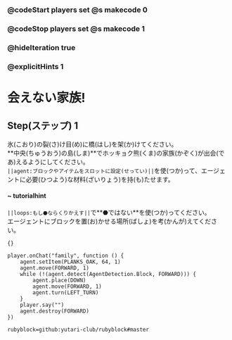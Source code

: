 ### @codeStart players set @s makecode 0
### @codeStop players set @s makecode 1

### @hideIteration true 
### @explicitHints 1


# 会えない家族!

## Step(ステップ) 1 
氷(こおり)の裂(さ)け目(め)に橋(はし)を架(か)けてください。</br>
**中央(ちゅうおう)の島(しま)**でホッキョク熊(くま)の家族(かぞく)が出会(であ)えるようにしてください。</br>
``||agent:ブロックやアイテムをスロットに設定(せってい)||``を使(つか)って、エージェントに必要(ひつよう)な材料(ざいりょう)を持(も)たせます。</br>

#### ~ tutorialhint 
``||loops:もし⬣ならくりかえす||``で**⬣ではない**を使(つか)ってください。</br>
エージェントにブロックを置(お)かせる場所(ばしょ)を考(かんが)えてください。

```template
{}
```

```ghost
player.onChat("family", function () {
    agent.setItem(PLANKS_OAK, 64, 1)
    agent.move(FORWARD, 1)
    while (!(agent.detect(AgentDetection.Block, FORWARD))) {
        agent.place(DOWN)
        agent.move(FORWARD, 1)
        agent.turn(LEFT_TURN)
    }
    player.say("")
    agent.destroy(FORWARD)
})

``` 
```package
rubyblock=github:yutari-club/rubyblock#master
```
